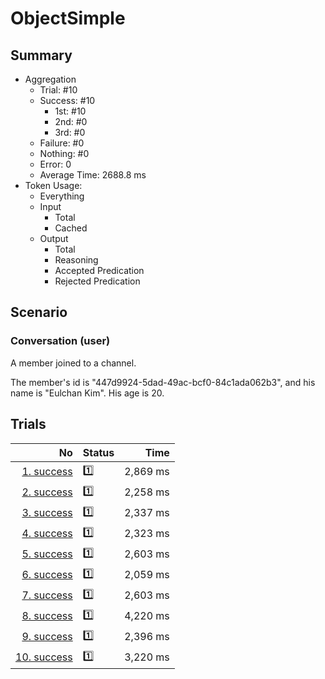 # ObjectSimple
## Summary
  - Aggregation
    - Trial: #10
    - Success: #10
      - 1st: #10
      - 2nd: #0
      - 3rd: #0
    - Failure: #0
    - Nothing: #0
    - Error: 0
    - Average Time: 2688.8 ms
  - Token Usage:
    - Everything
    - Input
      - Total
      - Cached
    - Output
      - Total
      - Reasoning
      - Accepted Predication
      - Rejected Predication

## Scenario
### Conversation (user)
A member joined to a channel.

The member's id is "447d9924-5dad-49ac-bcf0-84c1ada062b3",
and his name is "Eulchan Kim". His age is 20.

## Trials
No | Status | Time
---:|:-------|------:
[1. success](./trials/1.success.json) | 1️⃣ | 2,869 ms
[2. success](./trials/2.success.json) | 1️⃣ | 2,258 ms
[3. success](./trials/3.success.json) | 1️⃣ | 2,337 ms
[4. success](./trials/4.success.json) | 1️⃣ | 2,323 ms
[5. success](./trials/5.success.json) | 1️⃣ | 2,603 ms
[6. success](./trials/6.success.json) | 1️⃣ | 2,059 ms
[7. success](./trials/7.success.json) | 1️⃣ | 2,603 ms
[8. success](./trials/8.success.json) | 1️⃣ | 4,220 ms
[9. success](./trials/9.success.json) | 1️⃣ | 2,396 ms
[10. success](./trials/10.success.json) | 1️⃣ | 3,220 ms